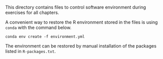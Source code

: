 This directory contains files to control software environment during exercises
for all chapters.

A convenient way to restore the R environment stored in the files is using
`conda` with the command below.

```
conda env create -f environment.yml
```

The environment can be restored by manual installation of the packages listed in
`R-packages.txt`. 
